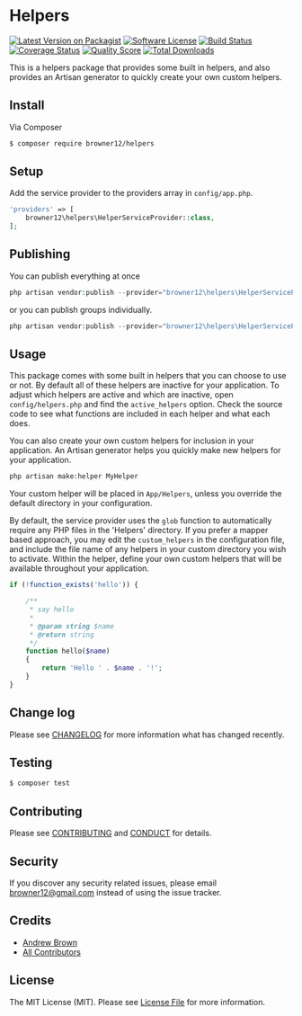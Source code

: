 # Helpers

[![Latest Version on Packagist][ico-version]][link-packagist]
[![Software License][ico-license]](LICENSE.md)
[![Build Status][ico-travis]][link-travis]
[![Coverage Status][ico-scrutinizer]][link-scrutinizer]
[![Quality Score][ico-code-quality]][link-code-quality]
[![Total Downloads][ico-downloads]][link-downloads]

This is a helpers package that provides some built in helpers, and also provides an Artisan generator to quickly create your own custom helpers.

## Install

Via Composer

``` bash
$ composer require browner12/helpers
```

## Setup

Add the service provider to the providers array in `config/app.php`.

``` php
'providers' => [
    browner12\helpers\HelperServiceProvider::class,
];
```

## Publishing

You can publish everything at once

``` php
php artisan vendor:publish --provider="browner12\helpers\HelperServiceProvider"
```

or you can publish groups individually.

``` php
php artisan vendor:publish --provider="browner12\helpers\HelperServiceProvider" --tag="config"
```

## Usage

This package comes with some built in helpers that you can choose to use or not. By default all of these helpers are inactive for your application. To adjust which helpers are active and which are inactive, open `config/helpers.php` and find the `active_helpers` option. Check the source code to see what functions are included in each helper and what each does.

You can also create your own custom helpers for inclusion in your application. An Artisan generator helps you quickly make new helpers for your application. 

``` sh
php artisan make:helper MyHelper
```

Your custom helper will be placed in `App/Helpers`, unless you override the default directory in your configuration.

By default, the service provider uses the `glob` function to automatically require any PHP files in the 'Helpers' directory. If you prefer a mapper based approach, you may edit the `custom_helpers` in the configuration file, and include the file name of any helpers in your custom directory you wish to activate. Within the helper, define your own custom helpers that will be available throughout your application.

``` php
if (!function_exists('hello')) {

    /**
     * say hello
     *
     * @param string $name
     * @return string
     */
    function hello($name)
    {
        return 'Hello ' . $name . '!';
    }
}
```

## Change log

Please see [CHANGELOG](CHANGELOG.md) for more information what has changed recently.

## Testing

``` bash
$ composer test
```

## Contributing

Please see [CONTRIBUTING](CONTRIBUTING.md) and [CONDUCT](CONDUCT.md) for details.

## Security

If you discover any security related issues, please email browner12@gmail.com instead of using the issue tracker.

## Credits

- [Andrew Brown][link-author]
- [All Contributors][link-contributors]

## License

The MIT License (MIT). Please see [License File](LICENSE.md) for more information.

[ico-version]: https://img.shields.io/packagist/v/browner12/helpers.svg?style=flat-square
[ico-license]: https://img.shields.io/badge/license-MIT-brightgreen.svg?style=flat-square
[ico-travis]: https://img.shields.io/travis/browner12/helpers/master.svg?style=flat-square
[ico-scrutinizer]: https://img.shields.io/scrutinizer/coverage/g/browner12/helpers.svg?style=flat-square
[ico-code-quality]: https://img.shields.io/scrutinizer/g/browner12/helpers.svg?style=flat-square
[ico-downloads]: https://img.shields.io/packagist/dt/browner12/helpers.svg?style=flat-square

[link-packagist]: https://packagist.org/packages/browner12/helpers
[link-travis]: https://travis-ci.org/browner12/helpers
[link-scrutinizer]: https://scrutinizer-ci.com/g/browner12/helpers/code-structure
[link-code-quality]: https://scrutinizer-ci.com/g/browner12/helpers
[link-downloads]: https://packagist.org/packages/browner12/helpers
[link-author]: https://github.com/browner12
[link-contributors]: ../../contributors
